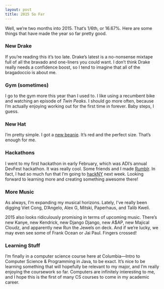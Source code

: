 ```yaml
---
layout: post
title: 2015 So Far
---
```

Well, we’re two months into 2015. That’s 1/6th, or 16.67%. Here are some things that have made the year so far pretty good.

### New Drake
If you’re reading this it’s too late. Drake’s latest is a no-nonsense mixtape full of all the bravado and one-liners you could want. I don’t think Drake really needs a confidence boost, so I tend to imagine that all of the bragadoccio is about me.

### Gym (sometimes)
I go to the gym more this year than I used to. I like using a recumbent bike and watching an episode of *Twin Peaks*. I should go more often, because I’m actually enjoying working out for the first time in forever. Baby steps, I guess.

### New Hat
I’m pretty simple. I got a [new beanie](http://store.americanapparel.net/recycled-fisherman-beanie_rsakwbnf). It’s red and the perfect size. That’s enough for me.

### Hackathons
I went to my first hackathon in early February, which was ADI’s annual DevFest hackathon. It was really cool. Some friends and I made [Rumblr](http://rumblr.diagraphictech.com). In fact, I had so much fun that I’m going to [hackNY](http://hackny.org) next week. Looking forward to learning more and creating something awesome there!

### More Music
As always, I’m expanding my musical horizons. Lately, I’ve really been digging Viet Cong, D’Angelo, Alex G, Mitski, Paperhaus, and Talib Kweli.

2015 also looks ridiculously promising in terms of upcoming music. There’s new Kanye, new Kendrick, new Django Django, new A$AP, new Majical Cloudz, and apparently new Run the Jewels on deck. And if we’re lucky, we may even see some of Frank Ocean or Jai Paul. Fingers crossed!

### Learning Stuff
I’m finally in a computer science course here at Columbia—Intro to Computer Science & Programming in Java, to be exact. It’s nice to be learning something that will hopefully be relevant to my major, and I’m really enjoying the coursework so far. Computers are infinitely interesting to me, and I hope this is the first of many CS courses to come in my academic career.